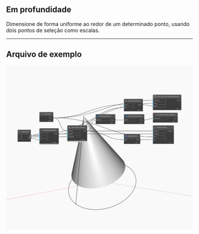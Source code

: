 ## Em profundidade
Dimensione de forma uniforme ao redor de um determinado ponto, usando dois pontos de seleção como escalas.
___
## Arquivo de exemplo

![Scale (basePoint, from, to)](./Autodesk.DesignScript.Geometry.Geometry.Scale(basePoint,%20from,%20to)_img.jpg)

